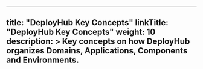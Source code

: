 ---
  
title: "DeployHub Key Concepts"
linkTitle: "DeployHub Key Concepts"
weight: 10
description: >
  Key concepts on how DeployHub organizes Domains, Applications, Components and Environments.
---